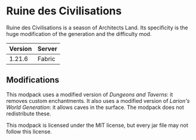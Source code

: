 # Ruine des Civilisations

Ruine des Civilisations is a season of Architects Land.
Its specificity is the huge modification of the generation and the difficulty mod.

| Version | Server |
|---------|--------|
|  1.21.6 | Fabric |

## Modifications

This modpack uses a modified version of *Dungeons and Taverns*: it removes custom enchantments.
It also uses a modified version of *Larion's World Generation*: it allows caves in the surface.
The modpack does not redistribute these.

This modpack is licensed under the MIT license, but every jar file may not follow this license.


